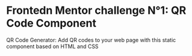 # Frontedn Mentor challenge N°1: QR Code Component

QR Code Generator: Add QR codes to your web page with this static component based on HTML and CSS
